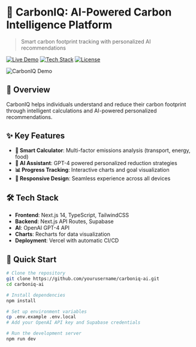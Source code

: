# 🌱 CarbonIQ: AI-Powered Carbon Intelligence Platform

> Smart carbon footprint tracking with personalized AI recommendations

[![Live Demo](https://img.shields.io/badge/demo-live-brightgreen)](https://carboniq.vercel.app)
[![Tech Stack](https://img.shields.io/badge/Next.js-TypeScript-blue)](https://nextjs.org)
[![License](https://img.shields.io/badge/license-MIT-green)](LICENSE)

![CarbonIQ Demo](./docs/demo.gif)

## 🎯 Overview
CarbonIQ helps individuals understand and reduce their carbon footprint through intelligent calculations and AI-powered personalized recommendations.

## ✨ Key Features
- **🧮 Smart Calculator**: Multi-factor emissions analysis (transport, energy, food)
- **🤖 AI Assistant**: GPT-4 powered personalized reduction strategies
- **📊 Progress Tracking**: Interactive charts and goal visualization
- **📱 Responsive Design**: Seamless experience across all devices

## 🛠 Tech Stack
- **Frontend**: Next.js 14, TypeScript, TailwindCSS
- **Backend**: Next.js API Routes, Supabase
- **AI**: OpenAI GPT-4 API
- **Charts**: Recharts for data visualization
- **Deployment**: Vercel with automatic CI/CD

## 🚀 Quick Start
```bash
# Clone the repository
git clone https://github.com/yourusername/carboniq-ai.git
cd carboniq-ai

# Install dependencies
npm install

# Set up environment variables
cp .env.example .env.local
# Add your OpenAI API key and Supabase credentials

# Run the development server
npm run dev
